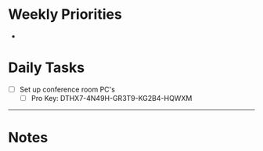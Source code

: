 # Weekly Priorities
- 
# Daily Tasks
- [ ] Set up conference room PC's
	- [ ] Pro Key: DTHX7-4N49H-GR3T9-KG2B4-HQWXM
---
# Notes
